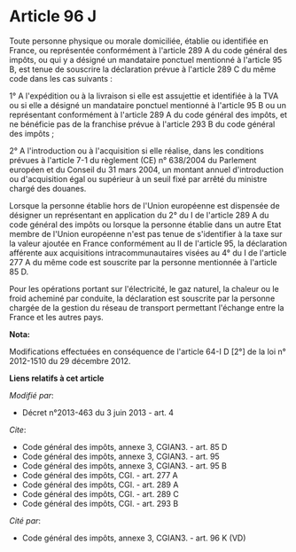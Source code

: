 # Article 96 J

Toute personne physique ou morale domiciliée, établie ou identifiée en France, ou représentée conformément à l'article 289 A
du code général des impôts, ou qui y a désigné un mandataire ponctuel mentionné à l'article 95 B, est tenue de souscrire la
déclaration prévue à l'article 289 C du même code dans les cas suivants : 

1° A l'expédition ou à la livraison si elle est assujettie et identifiée à la TVA ou si elle a désigné un mandataire ponctuel
mentionné à l'article 95 B ou un représentant conformément à l'article 289 A du code général des impôts, et ne bénéficie pas
de la franchise prévue à l'article 293 B du code général des impôts ; 

2° A l'introduction ou à l'acquisition si elle réalise, dans les conditions prévues à l'article 7-1 du règlement (CE) n°
638/2004 du Parlement européen et du Conseil du 31 mars 2004, un montant annuel d'introduction ou d'acquisition égal ou
supérieur à un seuil fixé par arrêté du ministre chargé des douanes. 

Lorsque la personne établie hors de l'Union européenne est dispensée de désigner un représentant en application du 2° du I
de l'article 289 A du code général des impôts ou lorsque la personne établie dans un autre Etat membre de l'Union européenne
n'est pas tenue de s'identifier à la taxe sur la valeur ajoutée en France conformément au II de l'article 95, la déclaration
afférente aux acquisitions intracommunautaires visées au 4° du I de l'article 277 A du même code est souscrite par la
personne mentionnée à l'article 85 D. 

Pour les opérations portant sur l'électricité, le gaz naturel, la chaleur ou le froid acheminé par conduite, la déclaration
est souscrite par la personne chargée de la gestion du réseau de transport permettant l'échange entre la France et les autres
pays.

**Nota:**

Modifications effectuées en conséquence de l'article 64-I D [2°] de la loi n° 2012-1510 du 29 décembre 2012.

**Liens relatifs à cet article**

_Modifié par_:

  - Décret n°2013-463 du 3 juin 2013 - art. 4

_Cite_:

  - Code général des impôts, annexe 3, CGIAN3. - art. 85 D
  - Code général des impôts, annexe 3, CGIAN3. - art. 95
  - Code général des impôts, annexe 3, CGIAN3. - art. 95 B
  - Code général des impôts, CGI. - art. 277 A
  - Code général des impôts, CGI. - art. 289 A
  - Code général des impôts, CGI. - art. 289 C
  - Code général des impôts, CGI. - art. 293 B

_Cité par_:

  - Code général des impôts, annexe 3, CGIAN3. - art. 96 K (VD)
